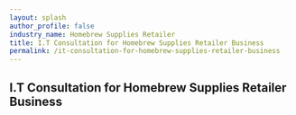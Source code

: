 ```yaml
---
layout: splash 
author_profile: false 
industry_name: Homebrew Supplies Retailer
title: I.T Consultation for Homebrew Supplies Retailer Business
permalink: /it-consultation-for-homebrew-supplies-retailer-business
---
```


## I.T Consultation for Homebrew Supplies Retailer Business